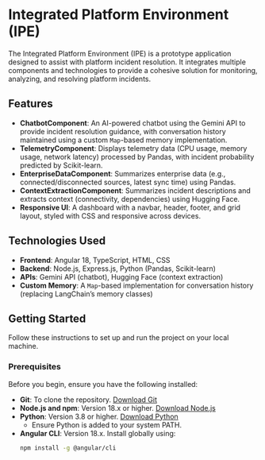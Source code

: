 # Integrated Platform Environment (IPE)

The Integrated Platform Environment (IPE) is a prototype application designed to assist with platform incident resolution. It integrates multiple components and technologies to provide a cohesive solution for monitoring, analyzing, and resolving platform incidents.

## Features
- **ChatbotComponent**: An AI-powered chatbot using the Gemini API to provide incident resolution guidance, with conversation history maintained using a custom `Map`-based memory implementation.
- **TelemetryComponent**: Displays telemetry data (CPU usage, memory usage, network latency) processed by Pandas, with incident probability predicted by Scikit-learn.
- **EnterpriseDataComponent**: Summarizes enterprise data (e.g., connected/disconnected sources, latest sync time) using Pandas.
- **ContextExtractionComponent**: Summarizes incident descriptions and extracts context (connectivity, dependencies) using Hugging Face.
- **Responsive UI**: A dashboard with a navbar, header, footer, and grid layout, styled with CSS and responsive across devices.

## Technologies Used
- **Frontend**: Angular 18, TypeScript, HTML, CSS
- **Backend**: Node.js, Express.js, Python (Pandas, Scikit-learn)
- **APIs**: Gemini API (chatbot), Hugging Face (context extraction)
- **Custom Memory**: A `Map`-based implementation for conversation history (replacing LangChain’s memory classes)

## Getting Started

Follow these instructions to set up and run the project on your local machine.

### Prerequisites
Before you begin, ensure you have the following installed:
- **Git**: To clone the repository. [Download Git](https://git-scm.com/downloads)
- **Node.js and npm**: Version 18.x or higher. [Download Node.js](https://nodejs.org/)
- **Python**: Version 3.8 or higher. [Download Python](https://www.python.org/downloads/)
  - Ensure Python is added to your system PATH.
- **Angular CLI**: Version 18.x. Install globally using:
  ```bash
  npm install -g @angular/cli
